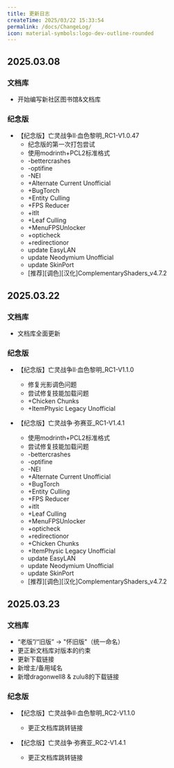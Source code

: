 ```yaml
---
title: 更新日志
createTime: 2025/03/22 15:33:54
permalink: /docs/ChangeLog/
icon: material-symbols:logo-dev-outline-rounded
---
```

## 2025.03.08

### 文档库

- 开始编写新社区图书馆&文档库

### 纪念版

- 【纪念版】亡灵战争Ⅱ·血色黎明_RC1-V1.0.47
    - 纪念版的第一次打包尝试
    - 使用modrinth+PCL2标准格式
    - -bettercrashes
    - -optifine
    - -NEI
    - +Alternate Current Unofficial
    - +BugTorch
    - +Entity Culling
    - +FPS Reducer
    - +itlt
    - +Leaf Culling
    - +MenuFPSUnlocker
    - +opticheck
    - +redirectionor
    - update EasyLAN
    - update Neodymium Unofficial
    - update SkinPort 
    - [推荐][调色][汉化]ComplementaryShaders_v4.7.2


## 2025.03.22

### 文档库

- 文档库全面更新

### 纪念版

- 【纪念版】亡灵战争Ⅱ·血色黎明_RC1-V1.1.0
    - 修复光影调色问题
    - 尝试修复技能加载问题
    - +Chicken Chunks
    - +ItemPhysic Legacy Unofficial

- 【纪念版】亡灵战争·弥赛亚_RC1-V1.4.1
    - 使用modrinth+PCL2标准格式
    - 尝试修复技能加载问题
    - -bettercrashes
    - -optifine
    - -NEI
    - +Alternate Current Unofficial
    - +BugTorch
    - +Entity Culling
    - +FPS Reducer
    - +itlt
    - +Leaf Culling
    - +MenuFPSUnlocker
    - +opticheck
    - +redirectionor
    - +Chicken Chunks
    - +ItemPhysic Legacy Unofficial
    - update EasyLAN
    - update Neodymium Unofficial
    - update SkinPort 
    - [推荐][调色][汉化]ComplementaryShaders_v4.7.2

## 2025.03.23

### 文档库

  - “老版”/“旧版” -> "怀旧版"（统一命名）
  - 更正新文档库对版本的约束
  - 更新下载链接
  - 新增主/备用域名
  - 新增dragonwell8 & zulu8的下载链接

### 纪念版

  - 【纪念版】亡灵战争Ⅱ·血色黎明_RC2-V1.1.0
     - 更正文档库跳转链接
  
  -  【纪念版】亡灵战争·弥赛亚_RC2-V1.4.1
     - 更正文档库跳转链接  